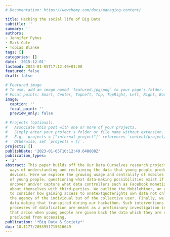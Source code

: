 ```yaml
---
# Documentation: https://wowchemy.com/docs/managing-content/

title: Hacking the social life of Big Data
subtitle: ''
summary: ''
authors:
- Jennifer Pybus
- Mark Cote
- Tobias Blanke
tags: []
categories: []
date: '2015-12-01'
lastmod: 2023-01-05T17:12:40+01:00
featured: false
draft: false

# Featured image
# To use, add an image named `featured.jpg/png` to your page's folder.
# Focal points: Smart, Center, TopLeft, Top, TopRight, Left, Right, BottomLeft, Bottom, BottomRight.
image:
  caption: ''
  focal_point: ''
  preview_only: false

# Projects (optional).
#   Associate this post with one or more of your projects.
#   Simply enter your project's folder or file name without extension.
#   E.g. `projects = ["internal-project"]` references `content/project/deep-learning/index.md`.
#   Otherwise, set `projects = []`.
projects: []
publishDate: '2023-01-05T16:12:40.640808Z'
publication_types:
- '2'
abstract: This paper builds off the Our Data Ourselves research project, which examined
  ways of understanding and reclaiming the data that young people produce on smartphone
  devices. Here we explore the growing usage and centrality of mobiles in the lives
  of young people, questioning what data-making possibilities exist if users can either
  uncover and/or capture what data controllers such as Facebook monetize and share
  about themselves with third-parties. We outline the MobileMiner, an app we created
  to consider how gaining access to onetextquoterights own data not only augments
  the agency of the individual but of the collective user. Finally, we discuss the
  data making that transpired during our hackathon. Such interventions in the enclosed
  processes of datafication are meant as a preliminary investigation into the possibilities
  that arise when young people are given back the data which they are normally structurally
  precluded from accessing.
publication: '*Big Data & Society*'
doi: 10.1177/2053951715616649
---
```

